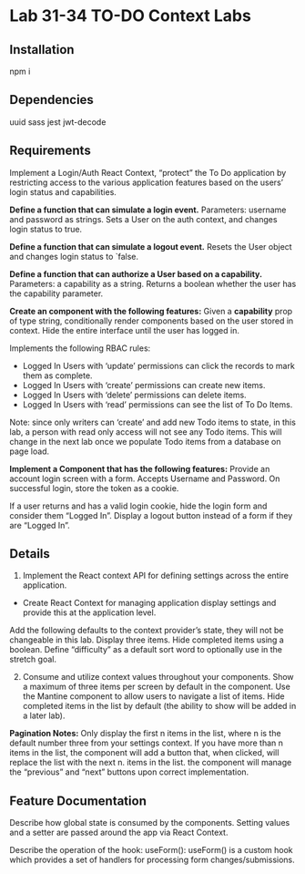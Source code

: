 # Lab 31-34  TO-DO Context Labs

## Installation
npm i

## Dependencies
uuid sass jest jwt-decode

## Requirements
Implement a Login/Auth React Context, “protect” the To Do application by restricting access to the various application features based on the users’ login status and capabilities.

**Define a function that can simulate a login event.**
Parameters: username and password as strings.
Sets a User on the auth context, and changes login status to true.

**Define a function that can simulate a logout event.**
Resets the User object and changes login status to `false.

**Define a function that can authorize a User based on a capability.**
Parameters: a capability as a string.
Returns a boolean whether the user has the capability parameter.

**Create an <Auth /> component with the following features:**
Given a **capability** prop of type string, conditionally render components based on the user stored in context.
Hide the entire interface until the user has logged in.

Implements the following RBAC rules:
- Logged In Users with ‘update’ permissions can click the records to mark them as complete.
- Logged In Users with ‘create’ permissions can create new items.
- Logged In Users with ‘delete’ permissions can delete items.
- Logged In Users with ‘read’ permissions can see the list of To Do Items.

Note: since only writers can ‘create’ and add new Todo items to state, in this lab, a person with read only access will not see any Todo items. This will change in the next lab once we populate Todo items from a database on page load.

**Implement a <Login /> Component that has the following features:**
Provide an account login screen with a form.
Accepts Username and Password.
On successful login, store the token as a cookie.

If a user returns and has a valid login cookie, hide the login form and consider them “Logged In”.
Display a logout button instead of a form if they are “Logged In”.

## Details

1. Implement the React context API for defining settings across the entire application.
- Create React Context for managing application display settings and provide this at the application level.

Add the following defaults to the context provider’s state, they will not be changeable in this lab.
Display three items.
Hide completed items using a boolean.
Define “difficulty” as a default sort word to optionally use in the stretch goal.

2. Consume and utilize context values throughout your components.
Show a maximum of three items per screen by default in the <List /> component.
Use the Mantine <Pagination /> component to allow users to navigate a list of items.
Hide completed items in the list by default (the ability to show will be added in a later lab).

**Pagination Notes:**
Only display the first n items in the list, where n is the default number three from your settings context.
If you have more than n items in the list, the <Pagination /> component will add a button that, when clicked, will replace the list with the next n. items in the list.
the <Pagination /> component will manage the “previous” and “next” buttons upon correct implementation.

## Feature Documentation
Describe how global state is consumed by the components.
Setting values and a setter are passed around the app via React Context.

Describe the operation of the hook: useForm():
useForm() is a custom hook which provides a set of handlers for processing form changes/submissions.